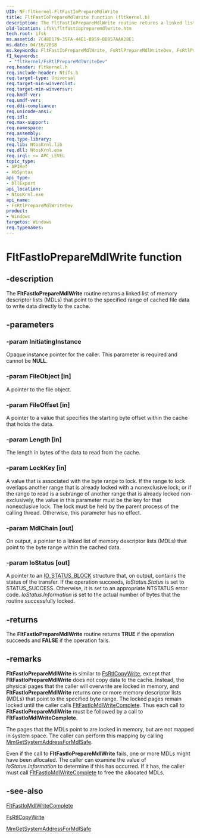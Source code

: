```yaml
---
UID: NF:fltkernel.FltFastIoPrepareMdlWrite
title: FltFastIoPrepareMdlWrite function (fltkernel.h)
description: The FltFastIoPrepareMdlWrite routine returns a linked list of memory descriptor lists (MDLs) that point to the specified range of cached file data to write data directly to the cache.
old-location: ifsk\fltfastiopreparemdlwrite.htm
tech.root: ifsk
ms.assetid: 7C48D179-35FA-44E1-B959-BD857AAA28E1
ms.date: 04/16/2018
ms.keywords: FltFastIoPrepareMdlWrite, FsRtlPrepareMdlWriteDev, FsRtlPrepareMdlWriteDev routine [Installable File System Drivers], fltkernel/FsRtlPrepareMdlWriteDev, ifsk.fltfastiopreparemdlwrite
f1_keywords:
 - "fltkernel/FsRtlPrepareMdlWriteDev"
req.header: fltkernel.h
req.include-header: Ntifs.h
req.target-type: Universal
req.target-min-winverclnt: 
req.target-min-winversvr: 
req.kmdf-ver: 
req.umdf-ver: 
req.ddi-compliance: 
req.unicode-ansi: 
req.idl: 
req.max-support: 
req.namespace: 
req.assembly: 
req.type-library: 
req.lib: NtosKrnl.lib
req.dll: NtosKrnl.exe
req.irql: <= APC_LEVEL
topic_type:
- APIRef
- kbSyntax
api_type:
- DllExport
api_location:
- NtosKrnl.exe
api_name:
- FsRtlPrepareMdlWriteDev
product:
- Windows
targetos: Windows
req.typenames: 
---
```


# FltFastIoPrepareMdlWrite function


## -description


The <b>FltFastIoPrepareMdlWrite</b> routine returns a linked list of memory descriptor lists (MDLs) that point to the specified range of cached file data to write data directly to the cache.


## -parameters




### -param InitiatingInstance

Opaque instance pointer for the caller. This parameter is required and cannot be <b>NULL</b>. 


### -param FileObject [in]

A pointer to the file object.


### -param FileOffset [in]

A pointer to a value that specifies the starting byte offset within the cache that holds the data.


### -param Length [in]

The length in bytes of the data to read from the cache.


### -param LockKey [in]

A value that is associated with the byte range to lock. If the range to lock overlaps another range that is already locked with a nonexclusive lock, or if the range to read is a subrange of another range that is already locked non-exclusively, the value in this parameter must be the key for that nonexclusive lock. The lock must be held by the parent process of the calling thread. Otherwise, this parameter has no effect.


### -param MdlChain [out]

On output, a pointer to a linked list of memory descriptor lists (MDLs) that point to the byte range within the cached data.


### -param IoStatus [out]

A pointer to an <a href="https://docs.microsoft.com/windows-hardware/drivers/ddi/wdm/ns-wdm-_io_status_block">IO_STATUS_BLOCK</a> structure that, on output, contains the status of the transfer. If the operation succeeds, <i>IoStatus.Status</i> is set to STATUS_SUCCESS. Otherwise, it is set to an appropriate NTSTATUS error code. <i>IoStatus.Information</i> is set to the actual number of bytes that the routine successfully locked.


## -returns



The <b>FltFastIoPrepareMdlWrite</b> routine returns <b>TRUE</b> if the operation succeeds and <b>FALSE</b> if the operation fails.




## -remarks



<b>FltFastIoPrepareMdlWrite</b> is similar to <a href="https://docs.microsoft.com/windows-hardware/drivers/ddi/ntifs/nf-ntifs-_fsrtl_advanced_fcb_header-fsrtlcopywrite">FsRtlCopyWrite</a>, except that <b>FltFastIoPrepareMdlWrite</b> does not copy data to the cache. Instead, the physical pages that the caller will overwrite are locked in memory, and <b>FltFastIoPrepareMdlWrite</b> returns one or more memory descriptor lists (MDLs) that point to the specified byte range. The locked pages remain locked until the caller calls <a href="https://msdn.microsoft.com/library/windows/hardware/hh706190">FltFastIoMdlWriteComplete</a>. Thus each call to <b>FltFastIoPrepareMdlWrite</b> must be followed by a call to <b>FltFastIoMdlWriteComplete</b>.

The pages that the MDLs point to are locked in memory, but are not mapped in system space. The caller can perform this mapping by calling <a href="https://docs.microsoft.com/windows-hardware/drivers/kernel/mm-bad-pointer">MmGetSystemAddressForMdlSafe</a>.

Even if the call to <b>FltFastIoPrepareMdlWrite</b> fails, one or more MDLs might have been allocated. The caller can examine the value of <i>IoStatus.Information</i> to determine if this has occurred. If it has, the caller must call <a href="https://msdn.microsoft.com/library/windows/hardware/hh706190">FltFastIoMdlWriteComplete</a> to free the allocated MDLs.




## -see-also




<a href="https://msdn.microsoft.com/library/windows/hardware/hh706190">FltFastIoMdlWriteComplete</a>



<a href="https://docs.microsoft.com/windows-hardware/drivers/ddi/ntifs/nf-ntifs-_fsrtl_advanced_fcb_header-fsrtlcopywrite">FsRtlCopyWrite</a>



<a href="https://docs.microsoft.com/windows-hardware/drivers/kernel/mm-bad-pointer">MmGetSystemAddressForMdlSafe</a>
 

 

